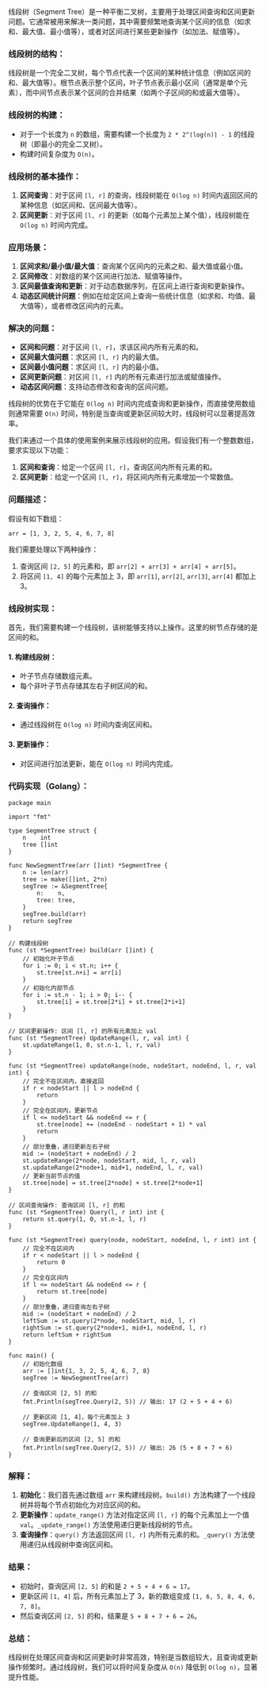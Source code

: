 线段树（Segment Tree）是一种平衡二叉树，主要用于处理区间查询和区间更新问题。它通常被用来解决一类问题，其中需要频繁地查询某个区间的信息（如求和、最大值、最小值等），或者对区间进行某些更新操作（如加法、赋值等）。

### 线段树的结构：
线段树是一个完全二叉树，每个节点代表一个区间的某种统计信息（例如区间的和、最大值等）。根节点表示整个区间，叶子节点表示最小区间（通常是单个元素），而中间节点表示某个区间的合并结果（如两个子区间的和或最大值等）。

### 线段树的构建：
- 对于一个长度为 `n` 的数组，需要构建一个长度为 `2 * 2^⌈log(n)⌉ - 1` 的线段树（即最小的完全二叉树）。
- 构建时间复杂度为 `O(n)`。

### 线段树的基本操作：
1. **区间查询**：对于区间 `[l, r]` 的查询，线段树能在 `O(log n)` 时间内返回区间的某种信息（如区间和、区间最大值等）。
2. **区间更新**：对于区间 `[l, r]` 的更新（如每个元素加上某个值），线段树能在 `O(log n)` 时间内完成。

### 应用场景：
1. **区间求和/最小值/最大值**：查询某个区间内的元素之和、最大值或最小值。
2. **区间修改**：对数组的某个区间进行加法、赋值等操作。
3. **区间最值查询和更新**：对于动态数据序列，在区间上进行查询和更新操作。
4. **动态区间统计问题**：例如在给定区间上查询一些统计信息（如求和、均值、最大值等），或者修改区间内的元素。

### 解决的问题：
- **区间和问题**：对于区间 `[l, r]`，求该区间内所有元素的和。
- **区间最大值问题**：求区间 `[l, r]` 内的最大值。
- **区间最小值问题**：求区间 `[l, r]` 内的最小值。
- **区间更新问题**：对区间 `[l, r]` 内的所有元素进行加法或赋值操作。
- **动态区间问题**：支持动态修改和查询的区间问题。

线段树的优势在于它能在 `O(log n)` 时间内完成查询和更新操作，而直接使用数组则通常需要 `O(n)` 时间，特别是当查询或更新区间较大时，线段树可以显著提高效率。

我们来通过一个具体的使用案例来展示线段树的应用。假设我们有一个整数数组，要求实现以下功能：

1. **区间和查询**：给定一个区间 `[l, r]`，查询区间内所有元素的和。
2. **区间更新**：给定一个区间 `[l, r]`，将区间内所有元素增加一个常数值。

### 问题描述：
假设有如下数组：

```text
arr = [1, 3, 2, 5, 4, 6, 7, 8]
```

我们需要处理以下两种操作：
1. 查询区间 `[2, 5]` 的元素和，即 `arr[2] + arr[3] + arr[4] + arr[5]`。
2. 将区间 `[1, 4]` 的每个元素加上 3，即 `arr[1]`, `arr[2]`, `arr[3]`, `arr[4]` 都加上 3。

### 线段树实现：

首先，我们需要构建一个线段树，该树能够支持以上操作。这里的树节点存储的是区间的和。

#### 1. **构建线段树**：
- 叶子节点存储数组元素。
- 每个非叶子节点存储其左右子树区间的和。

#### 2. **查询操作**：
- 通过线段树在 `O(log n)` 时间内查询区间和。

#### 3. **更新操作**：
- 对区间进行加法更新，能在 `O(log n)` 时间内完成。

### 代码实现（Golang）：

```golang
package main

import "fmt"

type SegmentTree struct {
	n    int
	tree []int
}

func NewSegmentTree(arr []int) *SegmentTree {
	n := len(arr)
	tree := make([]int, 2*n)
	segTree := &SegmentTree{
		n:    n,
		tree: tree,
	}
	segTree.build(arr)
	return segTree
}

// 构建线段树
func (st *SegmentTree) build(arr []int) {
	// 初始化叶子节点
	for i := 0; i < st.n; i++ {
		st.tree[st.n+i] = arr[i]
	}
	// 初始化内部节点
	for i := st.n - 1; i > 0; i-- {
		st.tree[i] = st.tree[2*i] + st.tree[2*i+1]
	}
}

// 区间更新操作: 区间 [l, r] 的所有元素加上 val
func (st *SegmentTree) UpdateRange(l, r, val int) {
	st.updateRange(1, 0, st.n-1, l, r, val)
}

func (st *SegmentTree) updateRange(node, nodeStart, nodeEnd, l, r, val int) {
	// 完全不在区间内，直接返回
	if r < nodeStart || l > nodeEnd {
		return
	}
	// 完全在区间内，更新节点
	if l <= nodeStart && nodeEnd <= r {
		st.tree[node] += (nodeEnd - nodeStart + 1) * val
		return
	}
	// 部分重叠，递归更新左右子树
	mid := (nodeStart + nodeEnd) / 2
	st.updateRange(2*node, nodeStart, mid, l, r, val)
	st.updateRange(2*node+1, mid+1, nodeEnd, l, r, val)
	// 更新当前节点的值
	st.tree[node] = st.tree[2*node] + st.tree[2*node+1]
}

// 区间查询操作: 查询区间 [l, r] 的和
func (st *SegmentTree) Query(l, r int) int {
	return st.query(1, 0, st.n-1, l, r)
}

func (st *SegmentTree) query(node, nodeStart, nodeEnd, l, r int) int {
	// 完全不在区间内
	if r < nodeStart || l > nodeEnd {
		return 0
	}
	// 完全在区间内
	if l <= nodeStart && nodeEnd <= r {
		return st.tree[node]
	}
	// 部分重叠，递归查询左右子树
	mid := (nodeStart + nodeEnd) / 2
	leftSum := st.query(2*node, nodeStart, mid, l, r)
	rightSum := st.query(2*node+1, mid+1, nodeEnd, l, r)
	return leftSum + rightSum
}

func main() {
	// 初始化数组
	arr := []int{1, 3, 2, 5, 4, 6, 7, 8}
	segTree := NewSegmentTree(arr)

	// 查询区间 [2, 5] 的和
	fmt.Println(segTree.Query(2, 5)) // 输出: 17 (2 + 5 + 4 + 6)

	// 更新区间 [1, 4]，每个元素加上 3
	segTree.UpdateRange(1, 4, 3)

	// 查询更新后的区间 [2, 5] 的和
	fmt.Println(segTree.Query(2, 5)) // 输出: 26 (5 + 8 + 7 + 6)
}
```

### 解释：
1. **初始化**：我们首先通过数组 `arr` 来构建线段树。`build()` 方法构建了一个线段树并将每个节点初始化为对应区间的和。
2. **更新操作**：`update_range()` 方法对指定区间 `[l, r]` 的每个元素加上一个值 `val`。`_update_range()` 方法使用递归更新线段树的节点。
3. **查询操作**：`query()` 方法返回区间 `[l, r]` 内所有元素的和。`_query()` 方法使用递归从线段树中查询区间和。

### 结果：
- 初始时，查询区间 `[2, 5]` 的和是 `2 + 5 + 4 + 6 = 17`。
- 更新区间 `[1, 4]` 后，所有元素加上了 3，新的数组变成 `[1, 6, 5, 8, 4, 6, 7, 8]`。
- 然后查询区间 `[2, 5]` 的和，结果是 `5 + 8 + 7 + 6 = 26`。

### 总结：
线段树在处理区间查询和区间更新时非常高效，特别是当数组较大，且查询或更新操作频繁时。通过线段树，我们可以将时间复杂度从 `O(n)` 降低到 `O(log n)`，显著提升性能。